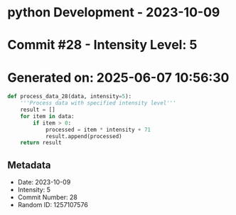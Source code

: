 ﻿# python Development - 2023-10-09
# Commit #28 - Intensity Level: 5
# Generated on: 2025-06-07 10:56:30
```python
def process_data_28(data, intensity=5):
    '''Process data with specified intensity level'''
    result = []
    for item in data:
        if item > 0:
            processed = item * intensity + 71
            result.append(processed)
    return result
```
## Metadata
- Date: 2023-10-09
- Intensity: 5
- Commit Number: 28
- Random ID: 1257107576
